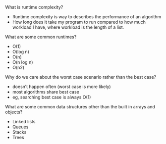 What is runtime complexity? 
 - Runtime complexity is way to describes the performance of an algorithm
 - How long does it take my program to run compared to how much workload I have, where workload is the length of a list.

What are some common runtimes? 
- O(1)
- O(log n)
- O(n)
- O(n log n)
- O(n2)


Why do we care about the worst case scenario rather than the best case?
 - doesn’t happen often (worst case is more likely)
 - most algorithms share best case 
 - eg, searching best case is always O(1)


What are some common data structures other than the built in arrays and objects? 
- Linked lists
- Queues
- Stacks
- Trees
